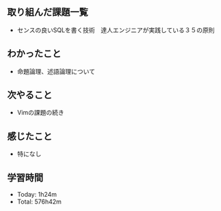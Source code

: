## 取り組んだ課題一覧
- センスの良いSQLを書く技術　達人エンジニアが実践している３５の原則
## わかったこと
- 命題論理、述語論理について
## 次やること
- Vimの課題の続き
## 感じたこと
- 特になし
## 学習時間
- Today: 1h24m
- Total: 576h42m
